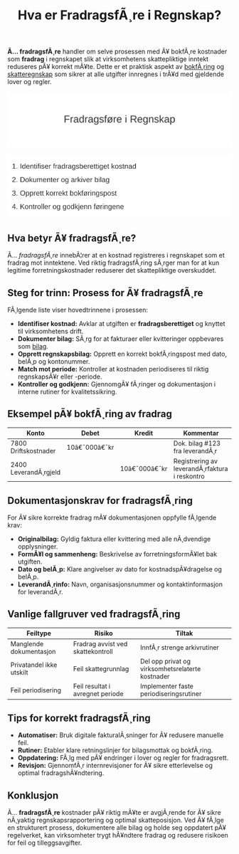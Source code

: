 ﻿---
title: "Hva er FradragsfÃ¸re i Regnskap?"
meta_title: "Hva er FradragsfÃ¸re i Regnskap?"
meta_description: '**Ã… fradragsfÃ¸re** handler om selve prosessen med Ã¥ bokfÃ¸re kostnader som **fradrag** i regnskapet slik at virksomhetens skattepliktige inntekt reduseres pÃ...'
slug: hva-er-fradragsfoere
type: blog
layout: pages/single
---

**Ã… fradragsfÃ¸re** handler om selve prosessen med Ã¥ bokfÃ¸re kostnader som **fradrag** i regnskapet slik at virksomhetens skattepliktige inntekt reduseres pÃ¥ korrekt mÃ¥te. Dette er et praktisk aspekt av [bokfÃ¸ring](/blogs/regnskap/hva-er-bokforing "Hva er BokfÃ¸ring? En Komplett Guide til Norsk BokfÃ¸ringspraksis") og [skatteregnskap](/blogs/regnskap/hva-er-regnskap "Hva er Regnskap? En komplett guide") som sikrer at alle utgifter innregnes i trÃ¥d med gjeldende lover og regler.

![Illustrasjon som viser hvordan man fradragsfÃ¸rer kostnader i regnskap](hva-er-fradragsfoere-image.svg)

![Prosesstrinn for FradragsfÃ¸ring](fradragsfoere-prosess.svg)

## Hva betyr Ã¥ fradragsfÃ¸re?

Ã… *fradragsfÃ¸re* innebÃ¦rer at en kostnad registreres i regnskapet som et fradrag mot inntektene. Ved riktig fradragsfÃ¸ring sÃ¸rger man for at kun legitime forretningskostnader reduserer det skattepliktige overskuddet.

## Steg for trinn: Prosess for Ã¥ fradragsfÃ¸re

FÃ¸lgende liste viser hovedtrinnene i prosessen:

* **Identifiser kostnad:** Avklar at utgiften er **fradragsberettiget** og knyttet til virksomhetens drift.
* **Dokumenter bilag:** SÃ¸rg for at fakturaer eller kvitteringer oppbevares som [bilag](/blogs/regnskap/hva-er-bilag "Hva er Bilag? Komplett Guide til Regnskapsbilag og Dokumentasjon").
* **Opprett regnskapsbilag:** Opprett en korrekt bokfÃ¸ringspost med dato, belÃ¸p og kontonummer.
* **Match mot periode:** Kontroller at kostnaden periodiseres til riktig regnskapsÃ¥r eller -periode.
* **Kontroller og godkjenn:** GjennomgÃ¥ fÃ¸ringer og dokumentasjon i interne rutiner for kvalitetssikring.

## Eksempel pÃ¥ bokfÃ¸ring av fradrag

| Konto                | Debet       | Kredit      | Kommentar                                     |
|----------------------|-------------|-------------|-----------------------------------------------|
| 7800 Driftskostnader | 10â€¯000â€¯kr   |             | Dok. bilag #123 fra leverandÃ¸r                |
| 2400 LeverandÃ¸rgjeld |             | 10â€¯000â€¯kr   | Registrering av leverandÃ¸rfaktura i reskontro |

## Dokumentasjonskrav for fradragsfÃ¸ring

For Ã¥ sikre korrekte fradrag mÃ¥ dokumentasjonen oppfylle fÃ¸lgende krav:

* **Originalbilag:** Gyldig faktura eller kvittering med alle nÃ¸dvendige opplysninger.
* **FormÃ¥l og sammenheng:** Beskrivelse av forretningsformÃ¥let bak utgiften.
* **Dato og belÃ¸p:** Klare angivelser av dato for kostnadspÃ¥dragelse og belÃ¸p.
* **LeverandÃ¸rinfo:** Navn, organisasjonsnummer og kontaktinformasjon for leverandÃ¸r.

## Vanlige fallgruver ved fradragsfÃ¸ring

| Feiltype                    | Risiko                                  | Tiltak                                         |
|-----------------------------|-----------------------------------------|-------------------------------------------------|
| Manglende dokumentasjon     | Fradrag avvist ved skattekontroll       | InnfÃ¸r strenge arkivrutiner                     |
| Privatandel ikke utskilt   | Feil skattegrunnlag                    | Del opp privat og virksomhetsrelaterte kostnader |
| Feil periodisering          | Feil resultat i avregnet periode        | Implementer faste periodiseringsrutiner         |

## Tips for korrekt fradragsfÃ¸ring

* **Automatiser:** Bruk digitale fakturalÃ¸sninger for Ã¥ redusere manuelle feil.
* **Rutiner:** Etabler klare retningslinjer for bilagsmottak og bokfÃ¸ring.
* **Oppdatering:** FÃ¸lg med pÃ¥ endringer i lover og regler for fradragsrett.
* **Revisjon:** GjennomfÃ¸r internrevisjoner for Ã¥ sikre etterlevelse og optimal fradragshÃ¥ndtering.

## Konklusjon

Ã… **fradragsfÃ¸re** kostnader pÃ¥ riktig mÃ¥te er avgjÃ¸rende for Ã¥ sikre nÃ¸yaktig regnskapsrapportering og optimal skatteposisjon. Ved Ã¥ fÃ¸lge en strukturert prosess, dokumentere alle bilag og holde seg oppdatert pÃ¥ regelverket, kan virksomheter trygt hÃ¥ndtere fradrag og redusere risikoen for feil og tilleggsavgifter.
